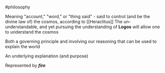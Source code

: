 #philosophy 

Meaning "account," "word," or "thing said" - said to control (and be the divine law of) the cosmos, according to [[Heraclitus]]
The un-understandable, and yet pursuing the understanding of **Logos** will allow one to understand the cosmos

Both a governing principle and involving our reasoning that can be used to explain the world

An underlying explanation (and purpose)

Represented by ***fire***